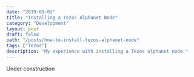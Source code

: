 ```yaml
---
date: "2019-09-02"
title: "Installing a Tezos Alphanet Node"
category: "Development"
layout: post
draft: false
path: "/posts/how-to-install-tezos-alphanet-node"
tags: ["Tezos"]
description: "My experience with installing a Tezos alphanet node."
---
```


Under construction